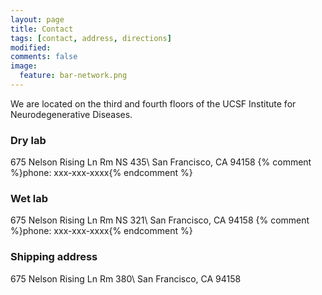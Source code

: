 ```yaml
---
layout: page
title: Contact
tags: [contact, address, directions]
modified: 
comments: false
image:
  feature: bar-network.png
---
```


We are located on the third and fourth floors of the UCSF Institute for Neurodegenerative Diseases.

### Dry lab
675 Nelson Rising Ln Rm NS 435\\
San Francisco, CA 94158
{% comment %}phone: xxx-xxx-xxxx{% endcomment %}

### Wet lab
675 Nelson Rising Ln Rm NS 321\\
San Francisco, CA 94158
{% comment %}phone: xxx-xxx-xxxx{% endcomment %}

### Shipping address
675 Nelson Rising Ln Rm 380\\
San Francisco, CA 94158